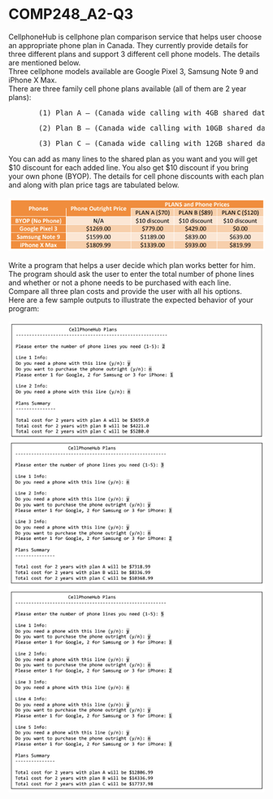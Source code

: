 # COMP248_A2-Q3
CellphoneHub is cellphone plan comparison service that helps user choose an appropriate phone plan in Canada. They currently provide details for three different plans and support 3 different cell phone models. The details are mentioned below.<br>
Three cellphone models available are Google Pixel 3, Samsung Note 9 and iPhone X Max.<br>
There are three family cell phone plans available (all of them are 2 year plans):

<pre>       (1) Plan A – (Canada wide calling with 4GB shared data)</pre>
<pre>       (2) Plan B – (Canada wide calling with 10GB shared data)</pre>
<pre>       (3) Plan C – (Canada wide calling with 12GB shared data)</pre>
You can add as many lines to the shared plan as you want and you will get $10 discount for each
added line. You also get $10 discount if you bring your own phone (BYOP). The details for cell
phone discounts with each plan and along with plan price tags are tabulated below.<br><br>
![](images/phonePlan.png)
<br><br>Write a program that helps a user decide which plan works better for him. The program should ask the user to enter the total number of phone lines and whether or not a phone needs to be purchased with each line.<br>
Compare all three plan costs and provide the user with all his options.<br>
Here are a few sample outputs to illustrate the expected behavior of your program:<br><br>
![](images/example1.png)
<br>
![](images/example2.png)
